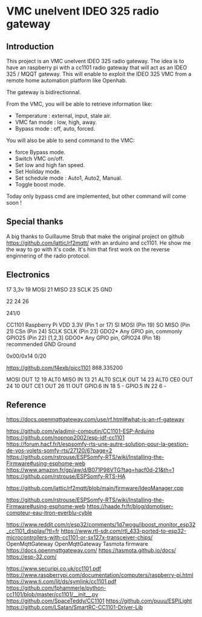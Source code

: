 #  VMC unelvent IDEO 325 radio gateway

## Introduction

This project is an VMC unelvent IDEO 325 radio gateway.
The idea is to have an raspberry pi with a cc1101 radio gateway that will act as an IDEO 325 / MQQT gateway.
This will enable to exploit the IDEO 325 VMC from a remote home automation platform like Openhab.

The gateway is bidirectionnal.

From the VMC, you will be able to retrieve information like:

- Temperature : external, input, stale air.
- VMC fan mode : low, high, away.
- Bypass mode : off, auto, forced.

You will also be able to send command to the VMC:
- force Bypass mode.
- Switch VMC on/off.
- Set low and high fan speed.
- Set Holiday mode.
- Set schedule mode : Auto1, Auto2, Manual.
- Toggle boost mode.

Today only bypass cmd are implemented, but other command will come soon !

## Special thanks

A big thanks to Guillaume Strub that make the original project on github https://github.com/lattic/rf2mqtt/ with an arduino and cc1101.
He show me the way to go with it's code. It's him that first work on the reverse enginnering of the radio protocol.

## Electronics

17	3,3v
19	MOSI
21	MISO
23	SCLK
25	GND

22
24
26


241/0

CC1101	Raspberry Pi
VDD		3.3V (Pin 1 or 17)
SI		MOSI (Pin 19)
SO		MISO (Pin 21)
CSn		  (Pin 24)
SCLK	SCLK (Pin 23)
GDO2*	Any GPIO pin, commonly GPIO25 (Pin 22) [1,2,3]
GDO0*	Any GPIO pin, GPIO24 (Pin 18) recommended
GND		Ground

0x00/0x14	0/20

https://github.com/f4exb/picc1101
 868.335200
 
 
 MOSI 		OUT		12	19		ALT0
 MISO		IN		13	21		ALT0
 SCLK		OUT		14	23		ALT0
 CE0		OUT		24	10		OUT
 CE1		OUT		26	11		OUT
 GPIO.6 	IN		18	5		-
 GPIO.5 	IN		22	6		-

 ## Reference
 
 https://docs.openmqttgateway.com/use/rf.html#what-is-an-rf-gateway
 
 
 
https://github.com/wladimir-computin/CC1101-ESP-Arduino
https://github.com/nopnop2002/esp-idf-cc1101
https://forum.hacf.fr/t/espsomfy-rts-une-autre-solution-pour-la-gestion-de-vos-volets-somfy-rts/27120/6?page=2
https://github.com/rstrouse/ESPSomfy-RTS/wiki/Installing-the-Firmware#using-esphome-web
https://www.amazon.fr/gp/aw/d/B071P98VTG?tag=hacf0d-21&th=1
https://github.com/rstrouse/ESPSomfy-RTS-HA

https://github.com/lattic/rf2mqtt/blob/main/firmware/IdeoManager.cpp

https://github.com/rstrouse/ESPSomfy-RTS/wiki/Installing-the-Firmware#using-esphome-web
https://haade.fr/fr/blog/domotiser-compteur-eau-itron-everblu-cyble

https://www.reddit.com/r/esp32/comments/1d7wogu/iboost_monitor_esp32_cc1101_display/?tl=fr
https://www.rtl-sdr.com/rtl_433-ported-to-esp32-microcontrollers-with-cc1101-or-sx127x-transceiver-chips/
OpenMqttGateway 
OpenMqttGateway 
Tasmota firmware 
https://docs.openmqttgateway.com/
https://tasmota.github.io/docs/
https://esp-32.com/

https://www.securipi.co.uk/cc1101.pdf
https://www.raspberrypi.com/documentation/computers/raspberry-pi.html
https://www.ti.com/lit/ds/symlink/cc1101.pdf
https://github.com/fphammerle/python-cc1101/blob/master/cc1101/__init__.py
https://github.com/SpaceTeddy/CC1101
https://github.com/puuu/ESPiLight
https://github.com/LSatan/SmartRC-CC1101-Driver-Lib

